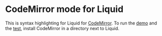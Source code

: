 # CodeMirror mode for Liquid

This is syntax highlighting for Liquid for [CodeMirror](https://codemirror.net/).
To run the [demo](index.html) and the [test](test.html), install CodeMirror in a directory next to Liquid.
